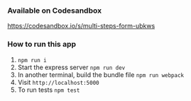 ### Available on Codesandbox
https://codesandbox.io/s/multi-steps-form-ubkws

### How to run this app
1. `npm run i`
2. Start the express server `npm run dev`
3. In another terminal, build the bundle file `npm run webpack`
4. Visit `http://localhost:5000`
5. To run tests `npm test`
